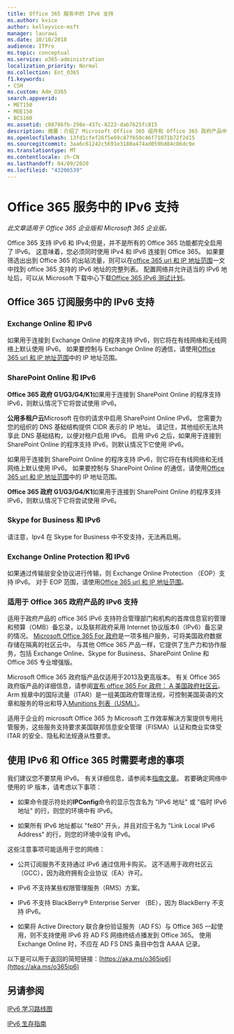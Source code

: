 ```yaml
---
title: Office 365 服务中的 IPv6 支持
ms.author: kvice
author: kelleyvice-msft
manager: laurawi
ms.date: 10/10/2018
audience: ITPro
ms.topic: conceptual
ms.service: o365-administration
localization_priority: Normal
ms.collection: Ent_O365
f1.keywords:
- CSH
ms.custom: Adm_O365
search.appverid:
- MET150
- MOE150
- BCS160
ms.assetid: c08786fb-298e-437c-8222-dab7625fc815
description: 摘要：介绍了 Microsoft Office 365 组件和 Office 365 政府产品中的 IPv6 支持。
ms.openlocfilehash: 13fd1cfef26f5e69c87f650c46f71071b72f2d15
ms.sourcegitcommit: 3aa6c61242c5691e3180a474ad059bd84c86dc9e
ms.translationtype: MT
ms.contentlocale: zh-CN
ms.lasthandoff: 04/09/2020
ms.locfileid: "43206539"
---
```

# <a name="ipv6-support-in-office-365-services"></a>Office 365 服务中的 IPv6 支持

*此文章适用于 Office 365 企业版和 Microsoft 365 企业版。*

Office 365 支持 IPv6 和 IPv4;但是，并不是所有的 Office 365 功能都完全启用了 IPv6。 这意味着，您必须同时使用 IPv4 和 IPv6 连接到 Office 365。 如果要筛选出出到 Office 365 的出站流量，则可以在[office 365 url 和 IP 地址范围](urls-and-ip-address-ranges.md)一文中找到 office 365 支持的 IPv6 地址的完整列表。 配置网络并允许适当的 IPv6 地址后，可以从 Microsoft 下载中心下载[Office 365 IPv6 测试计划](https://go.microsoft.com/fwlink/?LinkId=293447)。
  
## <a name="ipv6-support-in-office-365-subscription-service"></a>Office 365 订阅服务中的 IPv6 支持

### <a name="exchange-online-and-ipv6"></a>Exchange Online 和 IPv6

如果用于连接到 Exchange Online 的程序支持 IPv6，则它将在有线网络和无线网络上默认使用 IPv6。 如果要控制与 Exchange Online 的通信，请使用[Office 365 url 和 IP 地址范围](urls-and-ip-address-ranges.md)中的 IP 地址范围。
  
### <a name="sharepoint-online-and-ipv6"></a>SharePoint Online 和 IPv6

 **Office 365 政府 G1/G3/G4/K1**如果用于连接到 SharePoint Online 的程序支持 IPv6，则默认情况下它将尝试使用 IPv6。
  
 **公用多租户云**Microsoft 在你的请求中启用 SharePoint Online IPv6。 您需要为您的组织的 DNS 基础结构提供 CIDR 表示的 IP 地址。 请记住，其他组织无法共享此 DNS 基础结构，以便对租户启用 IPv6。 启用 IPv6 之后，如果用于连接到 SharePoint Online 的程序支持 IPv6，则默认情况下它使用 IPv6。
  
如果用于连接到 SharePoint Online 的程序支持 IPv6，则它将在有线网络和无线网络上默认使用 IPv6。 如果要控制与 SharePoint Online 的通信，请使用[Office 365 url 和 IP 地址范围](urls-and-ip-address-ranges.md)中的 IP 地址范围。
  
 **Office 365 政府 G1/G3/G4/K1**如果用于连接到 SharePoint Online 的程序支持 IPv6，则默认情况下它将尝试使用 IPv6。
  
### <a name="skype-for-business-and-ipv6"></a>Skype for Business 和 IPv6

请注意，Ipv4 在 Skype for Business 中不受支持，无法再启用。
  
### <a name="exchange-online-protection-and-ipv6"></a>Exchange Online Protection 和 IPv6

如果通过传输层安全协议进行传输，则 Exchange Online Protection （EOP）支持 IPv6。 对于 EOP 范围，请使用[Office 365 url 和 IP 地址范围](urls-and-ip-address-ranges.md)。
  
### <a name="ipv6-support-for-office-365-government-offerings"></a>适用于 Office 365 政府产品的 IPv6 支持

适用于政府产品的 office 365 IPv6 支持符合管理部门和机构的首席信息官的管理和预算（OMB）备忘录，以及联邦政府采用 Internet 协议版本6（IPv6）备忘录的情况。 [Microsoft Office 365 For 政府](https://go.microsoft.com/fwlink/p/?LinkId=325414)是一项多租户服务，可将美国政府数据存储在隔离的社区云中。 与其他 Office 365 产品一样，它提供了生产力和协作服务，包括 Exchange Online、Skype for Business、SharePoint Online 和 Office 365 专业增强版。 

Microsoft Office 365 政府版产品仅适用于2013及更高版本。 有关 Office 365 政府版产品的详细信息，请参阅[宣布 office 365 For 政府： A 美国政府社区云](https://go.microsoft.com/fwlink/p/?LinkId=325414)。 Arm 规章中的国际流量（ITAR）是一组美国政府管理法规，可控制美国英语的文章和服务的导出和导入[Munitions 列表（USML）](https://go.microsoft.com/fwlink/p/?LinkId=325415)。 

适用于企业的 microsoft Office 365 为 Microsoft 工作效率解决方案提供专用托管服务，这些服务支持要求美国联邦信息安全管理（FISMA）认证和商业实体受 ITAR 的安全、隐私和法规遵从性要求。
  
## <a name="things-to-consider-when-using-ipv6-and-office-365"></a>使用 IPv6 和 Office 365 时需要考虑的事项

我们建议您不要禁用 IPv6。 有关详细信息，请参阅本[指南文章](https://support.microsoft.com/help/929852/guidance-for-configuring-ipv6-in-windows-for-advanced-users)。 若要确定网络中使用的 IP 版本，请考虑以下事项：
  
- 如果命令提示符处的**IPConfig**命令的显示包含名为 "IPv6 地址" 或 "临时 IPv6 地址" 的行，则您的环境中有 IPv6。

- 如果所有 IPv6 地址都以 "fe80" 开头，并且对应于名为 "Link Local IPv6 Address" 的行，则您的环境中没有 IPv6。

这些注意事项可能适用于您的网络：
  
- 公共订阅服务不支持通过 IPv6 通过信用卡购买。 这不适用于政府社区云（GCC），因为政府拥有企业协议（EA）许可。

- IPv6 不支持某些权限管理服务（RMS）方案。

- IPv6 不支持 BlackBerry® Enterprise Server （BE），因为 BlackBerry 不支持 IPv6。

- 如果将 Active Directory 联合身份验证服务（AD FS）与 Office 365 一起使用，则不支持使用 IPv6 将 AD FS 网络终结点播发到 Office 365。 使用 Exchange Online 时，不应在 AD FS DNS 条目中包含 AAAA 记录。 

以下是可以用于返回的简短链接：[https://aka.ms/o365ip6](https://aka.ms/o365ip6)
  
## <a name="see-also"></a>另请参阅

[IPv6 学习路线图](https://docs.microsoft.com/previous-versions/windows/it-pro/windows-server-2008-R2-and-2008/gg250710(v%3dws.10))
  
[IPv6 生存指南](https://social.technet.microsoft.com/wiki/contents/articles/1728.ipv6-survival-guide.aspx)
